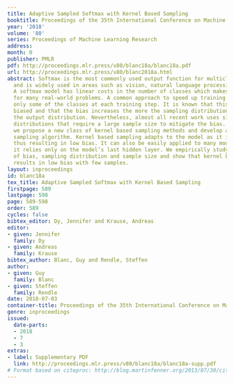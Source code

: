```yaml
---
title: Adaptive Sampled Softmax with Kernel Based Sampling
booktitle: Proceedings of the 35th International Conference on Machine Learning
year: '2018'
volume: '80'
series: Proceedings of Machine Learning Research
address: 
month: 0
publisher: PMLR
pdf: http://proceedings.mlr.press/v80/blanc18a/blanc18a.pdf
url: http://proceedings.mlr.press/v80/blanc2018a.html
abstract: Softmax is the most commonly used output function for multiclass problems
  and is widely used in areas such as vision, natural language processing, and recommendation.
  A softmax model has linear costs in the number of classes which makes it too expensive
  for many real-world problems. A common approach to speed up training involves sampling
  only some of the classes at each training step. It is known that this method is
  biased and that the bias increases the more the sampling distribution deviates from
  the output distribution. Nevertheless, almost all recent work uses simple sampling
  distributions that require a large sample size to mitigate the bias. In this work,
  we propose a new class of kernel based sampling methods and develop an efficient
  sampling algorithm. Kernel based sampling adapts to the model as it is trained,
  thus resulting in low bias. It can also be easily applied to many models because
  it relies only on the model’s last hidden layer. We empirically study the trade-off
  of bias, sampling distribution and sample size and show that kernel based sampling
  results in low bias with few samples.
layout: inproceedings
id: blanc18a
tex_title: Adaptive Sampled Softmax with Kernel Based Sampling
firstpage: 589
lastpage: 598
page: 589-598
order: 589
cycles: false
bibtex_editor: Dy, Jennifer and Krause, Andreas
editor:
- given: Jennifer
  family: Dy
- given: Andreas
  family: Krause
bibtex_author: Blanc, Guy and Rendle, Steffen
author:
- given: Guy
  family: Blanc
- given: Steffen
  family: Rendle
date: 2018-07-03
container-title: Proceedings of the 35th International Conference on Machine Learning
genre: inproceedings
issued:
  date-parts:
  - 2018
  - 7
  - 3
extras:
- label: Supplementary PDF
  link: http://proceedings.mlr.press/v80/blanc18a/blanc18a-supp.pdf
# Format based on citeproc: http://blog.martinfenner.org/2013/07/30/citeproc-yaml-for-bibliographies/
---
```

